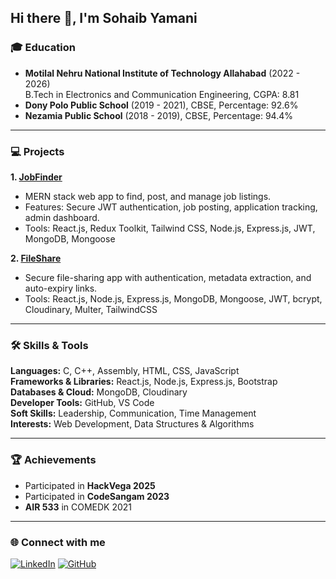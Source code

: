 ## Hi there 👋, I'm Sohaib Yamani

<!--
**yamani2004/yamani2004** is a ✨ _special_ ✨ repository because its `README.md` (this file) appears on your GitHub profile.
-->

### 🎓 Education
- **Motilal Nehru National Institute of Technology Allahabad** (2022 - 2026)  
  B.Tech in Electronics and Communication Engineering, CGPA: 8.81
- **Dony Polo Public School** (2019 - 2021), CBSE, Percentage: 92.6%
- **Nezamia Public School** (2018 - 2019), CBSE, Percentage: 94.4%

---

### 💻 Projects

**1. [JobFinder](#)**  
- MERN stack web app to find, post, and manage job listings.  
- Features: Secure JWT authentication, job posting, application tracking, admin dashboard.  
- Tools: React.js, Redux Toolkit, Tailwind CSS, Node.js, Express.js, JWT, MongoDB, Mongoose

**2. [FileShare](#)**  
- Secure file-sharing app with authentication, metadata extraction, and auto-expiry links.  
- Tools: React.js, Node.js, Express.js, MongoDB, Mongoose, JWT, bcrypt, Cloudinary, Multer, TailwindCSS

---

### 🛠 Skills & Tools
**Languages:** C, C++, Assembly, HTML, CSS, JavaScript  
**Frameworks & Libraries:** React.js, Node.js, Express.js, Bootstrap  
**Databases & Cloud:** MongoDB, Cloudinary  
**Developer Tools:** GitHub, VS Code  
**Soft Skills:** Leadership, Communication, Time Management  
**Interests:** Web Development, Data Structures & Algorithms

---

### 🏆 Achievements
- Participated in **HackVega 2025**  
- Participated in **CodeSangam 2023**  
- **AIR 533** in COMEDK 2021

---

### 🌐 Connect with me
[![LinkedIn](https://img.shields.io/badge/-LinkedIn-0077B5?style=for-the-badge&logo=linkedin&logoColor=white)](https://linkedin.com/in/sohaib-yamani-5b352a269/)
[![GitHub](https://img.shields.io/badge/-GitHub-181717?style=for-the-badge&logo=github&logoColor=white)](https://github.com/yamani2004)

